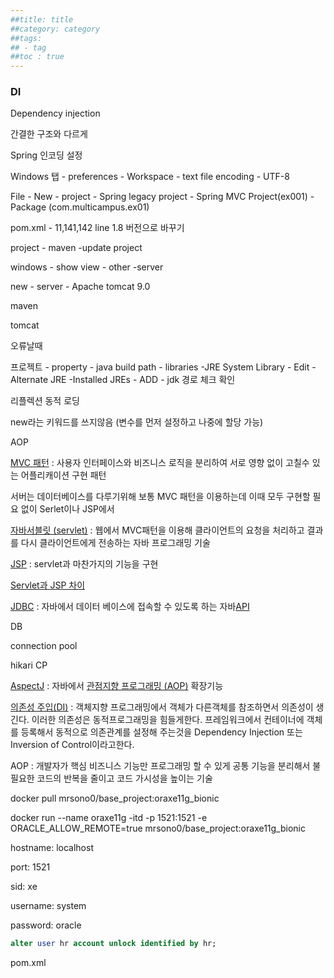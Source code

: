 ```yaml
---
##title: title
##category: category
##tags:
## - tag
##toc : true
---
```




### DI

Dependency injection

간결한 구조와 다르게 







Spring 인코딩 설정

Windows 탭 - preferences - Workspace - text file encoding - UTF-8



File - New - project - Spring legacy project - Spring MVC Project(ex001) - Package (com.multicampus.ex01)

pom.xml - 11,141,142 line 1.8 버전으로 바꾸기

project - maven -update project

windows - show view - other -server

new - server - Apache tomcat 9.0





maven

tomcat



오류날때 

프로젝트 - property - java build path - libraries -JRE System Library - Edit - Alternate JRE -Installed JREs - ADD - jdk 경로 체크 확인









리플렉션 동적 로딩

new라는 키워드를 쓰지않음 (변수를 먼저 설정하고 나중에 할당 가능)











AOP



[MVC 패턴](https://ko.wikipedia.org/wiki/%EB%AA%A8%EB%8D%B8-%EB%B7%B0-%EC%BB%A8%ED%8A%B8%EB%A1%A4%EB%9F%AC) : 사용자 인터페이스와 비즈니스 로직을 분리하여 서로 영향 없이 고칠수 있는 어플리캐이션 구현 패턴

서버는 데이터베이스를 다루기위해 보통 MVC 패턴을 이용하는데 이때 모두 구현할 필요 없이 Serlet이나 JSP에서 

[자바서블릿 (servlet)](https://ko.wikipedia.org/wiki/%EC%9E%90%EB%B0%94_%EC%84%9C%EB%B8%94%EB%A6%BF) : 웹에서 MVC패턴을 이용해 클라이언트의 요청을 처리하고 결과를 다시 클라이언트에게 전송하는 자바 프로그래밍 기술



[JSP](https://ko.wikipedia.org/wiki/%EC%9E%90%EB%B0%94%EC%84%9C%EB%B2%84_%ED%8E%98%EC%9D%B4%EC%A7%80) : servlet과 마찬가지의 기능을 구현

[Servlet과 JSP 차이](https://gmlwjd9405.github.io/2018/11/04/servlet-vs-jsp.html)

[JDBC](https://ko.wikipedia.org/wiki/JDBC) : 자바에서 데이터 베이스에 접속할 수 있도록 하는 자바[API](https://ko.wikipedia.org/wiki/API)





DB

connection pool

hikari CP



[AspectJ](https://ko.wikipedia.org/wiki/AspectJ) : 자바에서 [관점지향 프로그래밍 (AOP)](https://ko.wikipedia.org/wiki/%EA%B4%80%EC%A0%90_%EC%A7%80%ED%96%A5_%ED%94%84%EB%A1%9C%EA%B7%B8%EB%9E%98%EB%B0%8D) 확장기능

[의존성 주입(DI)](https://ko.wikipedia.org/wiki/%EC%9D%98%EC%A1%B4%EC%84%B1_%EC%A3%BC%EC%9E%85) : 객체지향 프로그래밍에서 객체가 다른객체를 참조하면서 의존성이 생긴다. 이러한 의존성은 동적프로그래밍을 힘들게한다. 프레임워크에서 컨테이너에 객체를 등록해서 동적으로 의존관계를 설정해 주는것을 Dependency Injection 또는 Inversion of Control이라고한다.

AOP : 개발자가 핵심 비즈니스 기능만 프로그래밍 할 수 있게 공통 기능을 분리해서 불필요한 코드의 반복을 줄이고 코드 가시성을 높이는 기술





























docker pull mrsono0/base_project:oraxe11g_bionic

docker run --name oraxe11g -itd -p 1521:1521 -e ORACLE_ALLOW_REMOTE=true mrsono0/base_project:oraxe11g_bionic



hostname: localhost

port: 1521

sid: xe

username: system

password: oracle





```sql
alter user hr account unlock identified by hr;
```











pom.xml




